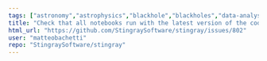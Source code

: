 ```yaml
---
tags: ["astronomy","astrophysics","blackhole","blackholes","data-analysis","docs","fourier-analysis","fourier-transform","hacktoberfest","help-wanted","neutronstars","pulsars","time-series","time-series-analysis","timeseries","x-ray","x-ray-binaries"]
title: "Check that all notebooks run with the latest version of the code"
html_url: "https://github.com/StingraySoftware/stingray/issues/802"
user: "matteobachetti"
repo: "StingraySoftware/stingray"
---
```


